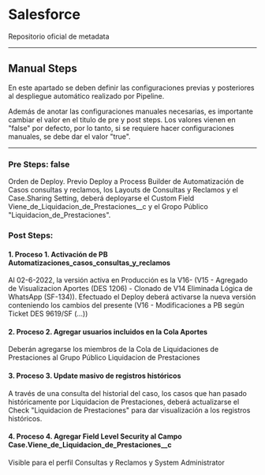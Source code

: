 # Salesforce

Repositorio oficial de metadata

--------

## Manual Steps

En este apartado se deben definir las configuraciones previas y posteriores al despliegue automático realizado por Pipeline.

Además de anotar las configuraciones manuales necesarias, es importante cambiar el valor en el titulo de pre y post steps. Los valores vienen en "false" por defecto, por lo tanto, si se requiere hacer configuraciones manuales, se debe dar el valor "true".

--------

### Pre Steps: false 

Orden de Deploy. Previo Deploy a Process Builder de Automatización de Casos consultas y reclamos, los Layouts de Consultas y Reclamos y el Case.Sharing Setting, deberá deployarse el Custom Field Viene_de_Liquidacion_de_Prestaciones__c y el Gropo Público "Liquidacion_de_Prestaciones".

### Post Steps: 

#### 1. Proceso 1. Activación de PB Automatizaciones_casos_consultas_y_reclamos

Al 02-6-2022, la versión activa en Producción es la V16- (V15 - Agregado de Visualizacion Aportes (DES 1206) - Clonado de V14 Eliminada Lógica de WhatsApp (SF-134)). Efectuado el Deploy deberá activarse la nueva versión conteniendo los cambios del presente (V16 - Modificaciones a PB según Ticket DES 9619/SF (...))

#### 2. Proceso 2. Agregar usuarios incluidos en la Cola Aportes

Deberán agregarse los miembros de la Cola de Liquidaciones de Prestaciones al Grupo Público Liquidacion de Prestaciones

#### 3. Proceso 3. Update masivo de registros históricos

A través de una consulta del historial del caso, los casos que han pasado históricamente por Liquidacion de Prestaciones, deberá actualizarse el Check "Liquidacion de Prestaciones" para dar visualización a los registros históricos.

#### 4. Proceso 4. Agregar Field Level Security al Campo Case.Viene_de_Liquidacion_de_Prestaciones__c

Visible para el perfil Consultas y Reclamos y System Administrator

	





